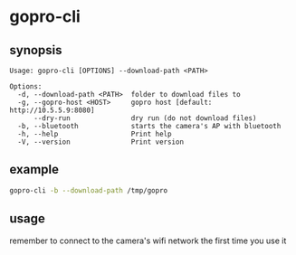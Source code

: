 # gopro-cli

## synopsis
```
Usage: gopro-cli [OPTIONS] --download-path <PATH>

Options:
  -d, --download-path <PATH>  folder to download files to
  -g, --gopro-host <HOST>     gopro host [default: http://10.5.5.9:8080]
      --dry-run               dry run (do not download files)
  -b, --bluetooth             starts the camera's AP with bluetooth
  -h, --help                  Print help
  -V, --version               Print version
```

## example

```sh
gopro-cli -b --download-path /tmp/gopro
```

## usage

remember to connect to the camera's wifi network the first time you use it

